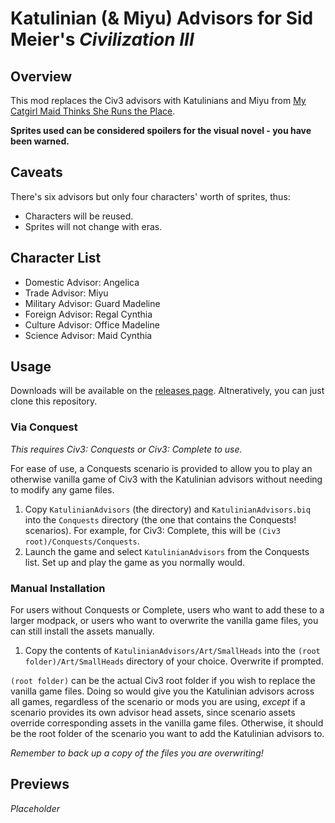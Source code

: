 # Katulinian (& Miyu) Advisors for Sid Meier's *Civilization III*

## Overview

This mod replaces the Civ3 advisors with Katulinians and Miyu from <u>[My Catgirl Maid Thinks She Runs the Place](https://uncleartie.itch.io/my-catgirl-maid-thinks-she-runs-the-place)</u>.

**Sprites used can be considered spoilers for the visual novel - you have been warned.**

## Caveats

There's six advisors but only four characters' worth of sprites, thus:

* Characters will be reused.
* Sprites will not change with eras.

## Character List

* Domestic Advisor: Angelica
* Trade Advisor: Miyu
* Military Advisor: Guard Madeline
* Foreign Advisor: Regal Cynthia
* Culture Advisor: Office Madeline
* Science Advisor: Maid Cynthia

## Usage

Downloads will be available on the [releases page](https://github.com/1230james/katulinian-civ3-advisors/releases). Altneratively, you can just clone this repository.

### Via Conquest

*This requires Civ3: Conquests or Civ3: Complete to use.*

For ease of use, a Conquests scenario is provided to allow you to play an otherwise vanilla game of Civ3 with the Katulinian advisors without needing to modify any game files.

1. Copy `KatulinianAdvisors` (the directory) and `KatulinianAdvisors.biq` into the `Conquests` directory (the one that contains the Conquests! scenarios). For example, for Civ3: Complete, this will be `(Civ3 root)/Conquests/Conquests`.
2. Launch the game and select `KatulinianAdvisors` from the Conquests list. Set up and play the game as you normally would.

### Manual Installation

For users without Conquests or Complete, users who want to add these to a larger modpack, or users who want to overwrite the vanilla game files, you can still install the assets manually.

1. Copy the contents of `KatulinianAdvisors/Art/SmallHeads` into the `(root folder)/Art/SmallHeads` directory of your choice. Overwrite if prompted.

`(root folder)` can be the actual Civ3 root folder if you wish to replace the vanilla game files. Doing so would give you the Katulinian advisors across all games, regardless of the scenario or mods you are using, *except* if a scenario provides its own advisor head assets, since scenario assets override corresponding assets in the vanilla game files. Otherwise, it should be the root folder of the scenario you want to add the Katulinian advisors to.

*Remember to back up a copy of the files you are overwriting!*

## Previews

*Placeholder*